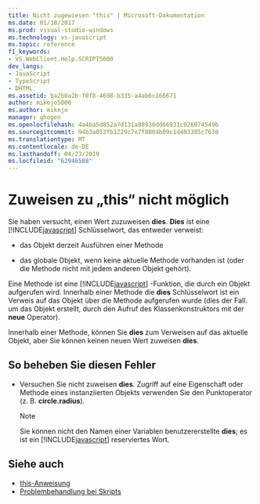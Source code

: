 ```yaml
---
title: Nicht zugewiesen "this" | Microsoft-Dokumentation
ms.date: 01/18/2017
ms.prod: visual-studio-windows
ms.technology: vs-javascript
ms.topic: reference
f1_keywords:
- VS.WebClient.Help.SCRIPT5000
dev_langs:
- JavaScript
- TypeScript
- DHTML
ms.assetid: ba2b0a2b-f0f8-4698-b335-a4ab6c166671
author: mikejo5000
ms.author: mikejo
manager: ghogen
ms.openlocfilehash: 4a4ba5d852a7d131a88930dd66931c026074549b
ms.sourcegitcommit: 94b3a052fb1229c7e7f8804b09c1d403385c7630
ms.translationtype: MT
ms.contentlocale: de-DE
ms.lasthandoff: 04/23/2019
ms.locfileid: "62946588"
---
```

# <a name="cannot-assign-to-this"></a>Zuweisen zu „this“ nicht möglich
Sie haben versucht, einen Wert zuzuweisen **dies**. **Dies** ist eine [!INCLUDE[javascript](../../javascript/includes/javascript-md.md)] Schlüsselwort, das entweder verweist:

- das Objekt derzeit Ausführen einer Methode

- das globale Objekt, wenn keine aktuelle Methode vorhanden ist (oder die Methode nicht mit jedem anderen Objekt gehört).

Eine Methode ist eine [!INCLUDE[javascript](../../javascript/includes/javascript-md.md)] -Funktion, die durch ein Objekt aufgerufen wird. Innerhalb einer Methode die **dies** Schlüsselwort ist ein Verweis auf das Objekt über die Methode aufgerufen wurde (dies der Fall. um das Objekt erstellt, durch den Aufruf des Klassenkonstruktors mit der **neue** Operator).

Innerhalb einer Methode, können Sie **dies** zum Verweisen auf das aktuelle Objekt, aber Sie können keinen neuen Wert zuweisen **dies**.

## <a name="to-correct-this-error"></a>So beheben Sie diesen Fehler

- Versuchen Sie nicht zuweisen **dies**. Zugriff auf eine Eigenschaft oder Methode eines instanziierten Objekts verwenden Sie den Punktoperator (z. B. **circle.radius**).

  > [!NOTE]
  > Sie können nicht den Namen einer Variablen benutzererstellte **dies**; es ist ein [!INCLUDE[javascript](../../javascript/includes/javascript-md.md)] reserviertes Wort.

## <a name="see-also"></a>Siehe auch

- [this-Anweisung](../../javascript/reference/this-statement-javascript.md)
- [Problembehandlung bei Skripts](../../javascript/advanced/troubleshooting-your-scripts-javascript.md)
